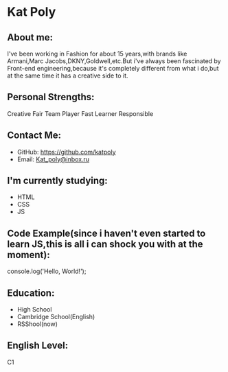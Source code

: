 # Kat Poly
## About me:
I've been working in Fashion for about 15 years,with brands like Armani,Marc Jacobs,DKNY,Goldwell,etc.But i've always been fascinated by Front-end engineering,because it's completely different from what i do,but at the same time it has a creative side to it.
## Personal Strengths:
Creative
Fair 
Team Player
Fast Learner
Responsible
## Contact Me:
* GitHub: https://github.com/katpoly
* Email: Kat_poly@inbox.ru
## I'm currently studying:
* HTML
* CSS
* JS
##  Code Example(since i haven't even started to learn JS,this is all i can shock you with at the moment):
console.log('Hello, World!');
## Education:
* High School
* Cambridge School(English)
* RSShool(now)
## English Level:
C1

